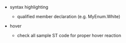 - syntax highlighting
    - qualified member declaration (e.g. MyEnum.White)

- hover
    - check all sample ST code for proper hover reaction